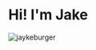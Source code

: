 <h1>Hi! I'm Jake</h1>
<p><img align="left" src="https://github-readme-stats.vercel.app/api/top-langs?username=jaykeburger&show_icons=true&locale=en&layout=compact" alt="jaykeburger" /></p> 
